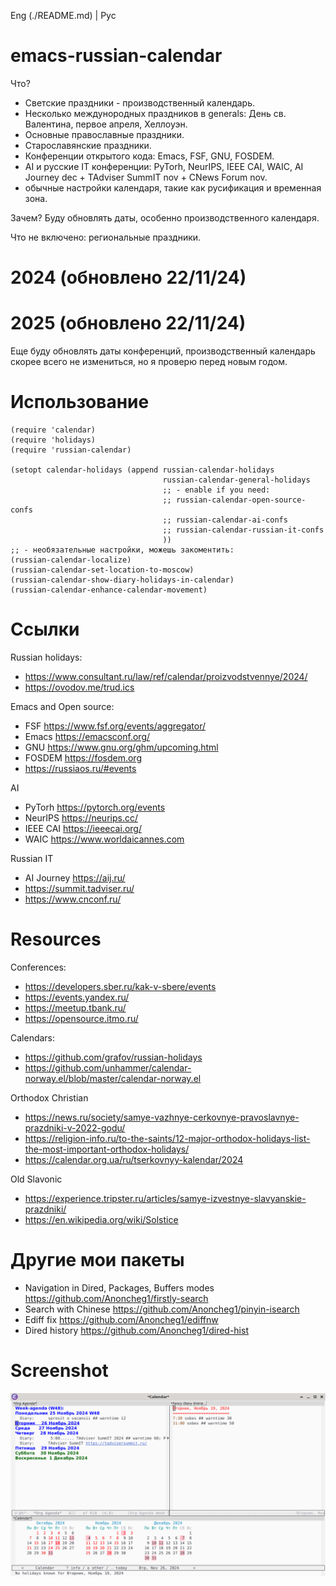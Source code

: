 Eng (./README.md) | Рус

# emacs-russian-calendar
Что?
- Cветские праздники - производственный календарь.
- Несколько междунородных праздников в generals: День св. Валентина, первое апреля, Хеллоуэн.
- Основные православные праздники.
- Старославянские праздники.
- Конференции открытого кода: Emacs, FSF, GNU, FOSDEM.
- AI и русские IT конференции: PyTorh, NeurIPS, IEEE CAI, WAIC, AI Journey dec + TAdviser SummIT nov + CNews Forum nov.
- обычные настройки календаря, такие как русификация и временная зона.


Зачем? Буду обновлять даты, особенно производственного календаря.

Что не включено: региональные праздники.
# 2024 (обновлено 22/11/24)
# 2025 (обновлено 22/11/24)
Еще буду обновлять даты конференций, производственный календарь скорее всего не измениться, но я проверю перед новым годом.

# Использование

```Elisp
(require 'calendar)
(require 'holidays)
(require 'russian-calendar)

(setopt calendar-holidays (append russian-calendar-holidays
                                  russian-calendar-general-holidays
                                  ;; - enable if you need:
                                  ;; russian-calendar-open-source-confs
                                  ;; russian-calendar-ai-confs
                                  ;; russian-calendar-russian-it-confs
                                  ))
;; - необязательные настройки, можешь закоментить:
(russian-calendar-localize)
(russian-calendar-set-location-to-moscow)
(russian-calendar-show-diary-holidays-in-calendar)
(russian-calendar-enhance-calendar-movement)
```

# Ссылки
Russian holidays:
- https://www.consultant.ru/law/ref/calendar/proizvodstvennye/2024/
- https://ovodov.me/trud.ics

Emacs and Open source:
- FSF https://www.fsf.org/events/aggregator/
- Emacs https://emacsconf.org/
- GNU https://www.gnu.org/ghm/upcoming.html
- FOSDEM https://fosdem.org
- https://russiaos.ru/#events

AI
- PyTorh https://pytorch.org/events
- NeurIPS https://neurips.cc/
- IEEE CAI https://ieeecai.org/
- WAIC https://www.worldaicannes.com

Russian IT
- AI Journey https://aij.ru/
- https://summit.tadviser.ru/
- https://www.cnconf.ru/

# Resources
Conferences:
- https://developers.sber.ru/kak-v-sbere/events
- https://events.yandex.ru/
- https://meetup.tbank.ru/
- https://opensource.itmo.ru/

Calendars:
- https://github.com/grafov/russian-holidays
- https://github.com/unhammer/calendar-norway.el/blob/master/calendar-norway.el

Orthodox Christian
- https://news.ru/society/samye-vazhnye-cerkovnye-pravoslavnye-prazdniki-v-2022-godu/
- https://religion-info.ru/to-the-saints/12-major-orthodox-holidays-list-the-most-important-orthodox-holidays/
- https://calendar.org.ua/ru/tserkovnyy-kalendar/2024

Old Slavonic
- https://experience.tripster.ru/articles/samye-izvestnye-slavyanskie-prazdniki/
- https://en.wikipedia.org/wiki/Solstice

# Другие мои пакеты
- Navigation in Dired, Packages, Buffers modes https://github.com/Anoncheg1/firstly-search
- Search with Chinese https://github.com/Anoncheg1/pinyin-isearch
- Ediff fix https://github.com/Anoncheg1/ediffnw
- Dired history https://github.com/Anoncheg1/dired-hist

# Screenshot
![](https://raw.githubusercontent.com/Anoncheg1/public-share/refs/heads/main/cal.png)
